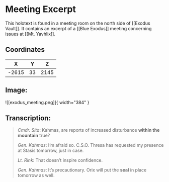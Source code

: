 # Meeting Excerpt

This holotext is found in a meeting room on the north side of [[Exodus Vault]]. It contains an excerpt of a [[Blue Exodus]] meeting concerning issues at [[Mt. Yavhlix]].

## Coordinates
| **X** | **Y** | **Z** |
| :---: | :---: | :---: |
| -2615 |  33  | 2145 |

## Image:

![[exodus_meeting.png]]{ width="384" }

## Transcription:
> *Cmdr. Sita*: Kahmas, are reports of increased disturbance **within the mountain** true?
>
> *Gen. Kahmas*: I’m afraid so. C.S.O. Thresa has requested my presence at Stasis tomorrow, just in case.
>
> *Lt. Rink*: That doesn’t inspire confidence.
>
> *Gen. Kahmas*: It’s precautionary. Orix will put the **seal** in place tomorrow as well.
